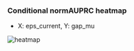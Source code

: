 ### Conditional normAUPRC heatmap

- X: eps_current, Y: gap_mu

![heatmap](/home/elicer/project_0814_2/results/20250816-020708/holdout/conditional_heatmap_eps_current_vs_gap_mu.png)
